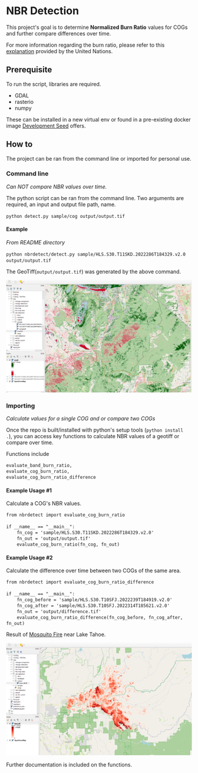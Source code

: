 # NBR Detection

This project's goal is to determine **Normalized Burn Ratio** values for COGs and further compare differences over time.

For more information regarding the burn ratio, please refer to this [explanation](https://www.un-spider.org/advisory-support/recommended-practices/recommended-practice-burn-severity-mapping) provided by the United Nations.

## Prerequisite

To run the script, libraries are required.

- GDAL
- rasterio
- numpy

These can be installed in a new virtual env or found in a pre-existing docker image [Development Seed](https://developmentseed.org/blog/2017-08-17-introducing-geolambda) offers.

## How to

The project can be ran from the command line or imported for personal use.

### Command line

*Can NOT compare NBR values over time.*

The python script can be ran from the command line. Two arguments are required, an input and output file path, name.

`python detect.py sample/cog output/output.tif`

#### Example

*From README directory*

`python nbrdetect/detect.py sample/HLS.S30.T11SKD.2022286T184329.v2.0 output/output.tif`

The GeoTiff(`output/output.tif`) was generated by the above command.

<img src="docs/output_screenshot.png" width="700">

### Importing

*Calculate values for a single COG and or compare two COGs*

Once the repo is built/installed with python's setup tools (`python install .`), you can access key functions to calculate NBR values of a geotiff or compare over time.

Functions include

```
evaluate_band_burn_ratio, 
evaluate_cog_burn_ratio, 
evaluate_cog_burn_ratio_difference
```

#### Example Usage #1
Calculate a COG's NBR values.

```
from nbrdetect import evaluate_cog_burn_ratio
    
if __name__ == "__main__":
    fn_cog = 'sample/HLS.S30.T11SKD.2022286T184329.v2.0'
    fn_out = 'output/output.tif'
    evaluate_cog_burn_ratio(fn_cog, fn_out)
```

#### Example Usage #2

Calculate the difference over time between two COGs of the same area.

```
from nbrdetect import evaluate_cog_burn_ratio_difference
    
if __name__ == "__main__":
    fn_cog_before = 'sample/HLS.S30.T10SFJ.2022239T184919.v2.0'
    fn_cog_after = 'sample/HLS.S30.T10SFJ.2022314T185621.v2.0'
    fn_out = 'output/difference.tif'
    evaluate_cog_burn_ratio_difference(fn_cog_before, fn_cog_after, fn_out)
```

Result of [Mosquito Fire](https://www.fire.ca.gov/incidents/2022/9/6/mosquito-fire/) near Lake Tahoe.

<img src="docs/burn_delta.png" width="700">

Further documentation is included on the functions.